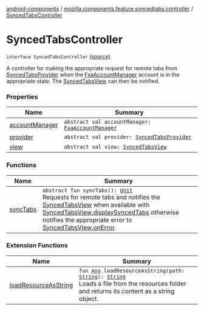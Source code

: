 [android-components](../../index.md) / [mozilla.components.feature.syncedtabs.controller](../index.md) / [SyncedTabsController](./index.md)

# SyncedTabsController

`interface SyncedTabsController` [(source)](https://github.com/mozilla-mobile/android-components/blob/master/components/feature/syncedtabs/src/main/java/mozilla/components/feature/syncedtabs/controller/SyncedTabsController.kt#L15)

A controller for making the appropriate request for remote tabs from [SyncedTabsProvider](../../mozilla.components.feature.syncedtabs.storage/-synced-tabs-provider/index.md) when the
[FxaAccountManager](../../mozilla.components.service.fxa.manager/-fxa-account-manager/index.md) account is in the appropriate state. The [SyncedTabsView](../../mozilla.components.feature.syncedtabs.view/-synced-tabs-view/index.md) can then be notified.

### Properties

| Name | Summary |
|---|---|
| [accountManager](account-manager.md) | `abstract val accountManager: `[`FxaAccountManager`](../../mozilla.components.service.fxa.manager/-fxa-account-manager/index.md) |
| [provider](provider.md) | `abstract val provider: `[`SyncedTabsProvider`](../../mozilla.components.feature.syncedtabs.storage/-synced-tabs-provider/index.md) |
| [view](view.md) | `abstract val view: `[`SyncedTabsView`](../../mozilla.components.feature.syncedtabs.view/-synced-tabs-view/index.md) |

### Functions

| Name | Summary |
|---|---|
| [syncTabs](sync-tabs.md) | `abstract fun syncTabs(): `[`Unit`](https://kotlinlang.org/api/latest/jvm/stdlib/kotlin/-unit/index.html)<br>Requests for remote tabs and notifies the [SyncedTabsView](../../mozilla.components.feature.syncedtabs.view/-synced-tabs-view/index.md) when available with [SyncedTabsView.displaySyncedTabs](../../mozilla.components.feature.syncedtabs.view/-synced-tabs-view/display-synced-tabs.md) otherwise notifies the appropriate error to [SyncedTabsView.onError](../../mozilla.components.feature.syncedtabs.view/-synced-tabs-view/on-error.md). |

### Extension Functions

| Name | Summary |
|---|---|
| [loadResourceAsString](../../mozilla.components.support.test.file/kotlin.-any/load-resource-as-string.md) | `fun `[`Any`](https://kotlinlang.org/api/latest/jvm/stdlib/kotlin/-any/index.html)`.loadResourceAsString(path: `[`String`](https://kotlinlang.org/api/latest/jvm/stdlib/kotlin/-string/index.html)`): `[`String`](https://kotlinlang.org/api/latest/jvm/stdlib/kotlin/-string/index.html)<br>Loads a file from the resources folder and returns its content as a string object. |
